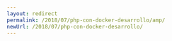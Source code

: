 ```yaml
---
layout: redirect
permalink: /2018/07/php-con-docker-desarrollo/amp/
newUrl: /2018/07/php-con-docker-desarrollo/
---
```

